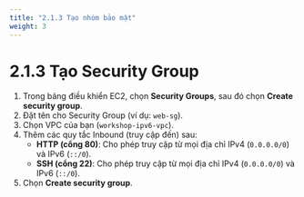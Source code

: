 ```yaml
---
title: "2.1.3 Tạo nhóm bảo mật"
weight: 3
---
```


# 2.1.3 Tạo Security Group

1.  Trong bảng điều khiển EC2, chọn **Security Groups**, sau đó chọn **Create security group**.
2.  Đặt tên cho Security Group (ví dụ: `web-sg`).
3.  Chọn VPC của bạn (`workshop-ipv6-vpc`).
4.  Thêm các quy tắc Inbound (truy cập đến) sau:
    * **HTTP (cổng 80)**: Cho phép truy cập từ mọi địa chỉ IPv4 (`0.0.0.0/0`) và IPv6 (`::/0`).
    * **SSH (cổng 22)**: Cho phép truy cập từ mọi địa chỉ IPv4 (`0.0.0.0/0`) và IPv6 (`::/0`).
5.  Chọn **Create security group**.
